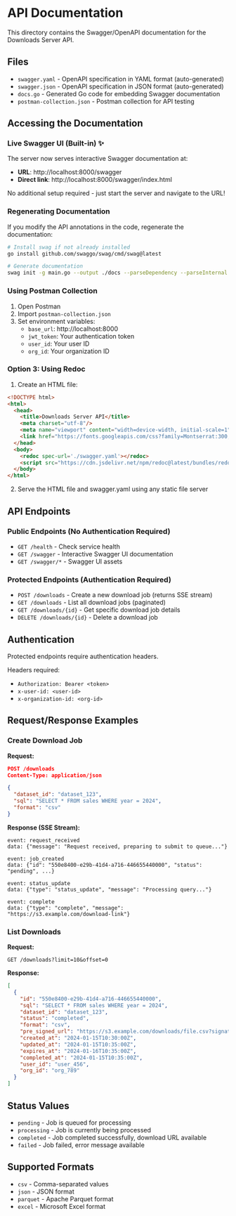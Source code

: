 # API Documentation

This directory contains the Swagger/OpenAPI documentation for the Downloads Server API.

## Files

- `swagger.yaml` - OpenAPI specification in YAML format (auto-generated)
- `swagger.json` - OpenAPI specification in JSON format (auto-generated)
- `docs.go` - Generated Go code for embedding Swagger documentation
- `postman-collection.json` - Postman collection for API testing

## Accessing the Documentation

### Live Swagger UI (Built-in) ✨

The server now serves interactive Swagger documentation at:
- **URL**: http://localhost:8000/swagger
- **Direct link**: http://localhost:8000/swagger/index.html

No additional setup required - just start the server and navigate to the URL!

### Regenerating Documentation

If you modify the API annotations in the code, regenerate the documentation:

```bash
# Install swag if not already installed
go install github.com/swaggo/swag/cmd/swag@latest

# Generate documentation
swag init -g main.go --output ./docs --parseDependency --parseInternal
```

### Using Postman Collection

1. Open Postman
2. Import `postman-collection.json`
3. Set environment variables:
   - `base_url`: http://localhost:8000
   - `jwt_token`: Your authentication token
   - `user_id`: Your user ID
   - `org_id`: Your organization ID

### Option 3: Using Redoc

1. Create an HTML file:
```html
<!DOCTYPE html>
<html>
  <head>
    <title>Downloads Server API</title>
    <meta charset="utf-8"/>
    <meta name="viewport" content="width=device-width, initial-scale=1">
    <link href="https://fonts.googleapis.com/css?family=Montserrat:300,400,700|Roboto:300,400,700" rel="stylesheet">
  </head>
  <body>
    <redoc spec-url='./swagger.yaml'></redoc>
    <script src="https://cdn.jsdelivr.net/npm/redoc@latest/bundles/redoc.standalone.js"> </script>
  </body>
</html>
```

2. Serve the HTML file and swagger.yaml using any static file server

## API Endpoints

### Public Endpoints (No Authentication Required)
- `GET /health` - Check service health
- `GET /swagger` - Interactive Swagger UI documentation
- `GET /swagger/*` - Swagger UI assets

### Protected Endpoints (Authentication Required)
- `POST /downloads` - Create a new download job (returns SSE stream)
- `GET /downloads` - List all download jobs (paginated)
- `GET /downloads/{id}` - Get specific download job details
- `DELETE /downloads/{id}` - Delete a download job

## Authentication

Protected endpoints require authentication headers.

Headers required:
- `Authorization: Bearer <token>`
- `x-user-id: <user-id>`
- `x-organization-id: <org-id>`

## Request/Response Examples

### Create Download Job

**Request:**
```json
POST /downloads
Content-Type: application/json

{
  "dataset_id": "dataset_123",
  "sql": "SELECT * FROM sales WHERE year = 2024",
  "format": "csv"
}
```

**Response (SSE Stream):**
```
event: request_received
data: {"message": "Request received, preparing to submit to queue..."}

event: job_created
data: {"id": "550e8400-e29b-41d4-a716-446655440000", "status": "pending", ...}

event: status_update
data: {"type": "status_update", "message": "Processing query..."}

event: complete
data: {"type": "complete", "message": "https://s3.example.com/download-link"}
```

### List Downloads

**Request:**
```
GET /downloads?limit=10&offset=0
```

**Response:**
```json
[
  {
    "id": "550e8400-e29b-41d4-a716-446655440000",
    "sql": "SELECT * FROM sales WHERE year = 2024",
    "dataset_id": "dataset_123",
    "status": "completed",
    "format": "csv",
    "pre_signed_url": "https://s3.example.com/downloads/file.csv?signature=...",
    "created_at": "2024-01-15T10:30:00Z",
    "updated_at": "2024-01-15T10:35:00Z",
    "expires_at": "2024-01-16T10:35:00Z",
    "completed_at": "2024-01-15T10:35:00Z",
    "user_id": "user_456",
    "org_id": "org_789"
  }
]
```

## Status Values

- `pending` - Job is queued for processing
- `processing` - Job is currently being processed
- `completed` - Job completed successfully, download URL available
- `failed` - Job failed, error message available

## Supported Formats

- `csv` - Comma-separated values
- `json` - JSON format
- `parquet` - Apache Parquet format
- `excel` - Microsoft Excel format